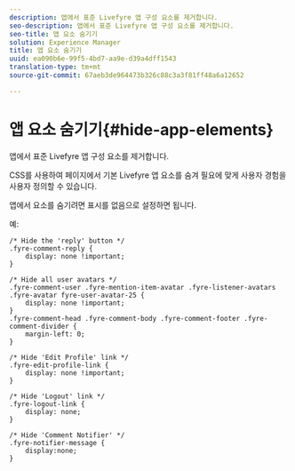 ```yaml
---
description: 앱에서 표준 Livefyre 앱 구성 요소를 제거합니다.
seo-description: 앱에서 표준 Livefyre 앱 구성 요소를 제거합니다.
seo-title: 앱 요소 숨기기
solution: Experience Manager
title: 앱 요소 숨기기
uuid: ea090b6e-99f5-4bd7-aa9e-d39a4dff1543
translation-type: tm+mt
source-git-commit: 67aeb3de964473b326c88c3a3f81ff48a6a12652

---
```



# 앱 요소 숨기기{#hide-app-elements}

앱에서 표준 Livefyre 앱 구성 요소를 제거합니다.

CSS를 사용하여 페이지에서 기본 Livefyre 앱 요소를 숨겨 필요에 맞게 사용자 경험을 사용자 정의할 수 있습니다.

앱에서 요소를 숨기려면 표시를 없음으로 설정하면 됩니다.

예:

```
/* Hide the 'reply' button */ 
.fyre-comment-reply { 
    display: none !important; 
} 
  
/* Hide all user avatars */ 
.fyre-comment-user .fyre-mention-item-avatar .fyre-listener-avatars .fyre-avatar fyre-user-avatar-25 { 
    display: none !important; 
} 
.fyre-comment-head .fyre-comment-body .fyre-comment-footer .fyre-comment-divider { 
    margin-left: 0; 
} 
  
/* Hide 'Edit Profile' link */ 
.fyre-edit-profile-link { 
    display: none !important; 
} 
  
/* Hide 'Logout' link */ 
.fyre-logout-link { 
    display: none; 
} 
  
/* Hide 'Comment Notifier' */ 
.fyre-notifier-message { 
    display:none; 
}
```


